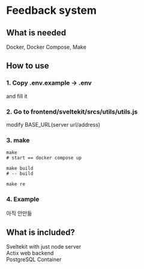 # Feedback system

## What is needed
Docker, Docker Compose, Make

## How to use
### 1. Copy .env.example -> .env
and fill it

### 2. Go to frontend/sveltekit/srcs/utils/utils.js
modify BASE_URL(server url/address)

### 3. make
```
make
# start == docker compose up

make build
# -- build

make re
```
### 4. Example
아직 안만듦

## What is included?
Sveltekit with just node server  
Actix web backend  
PostgreSQL Container




